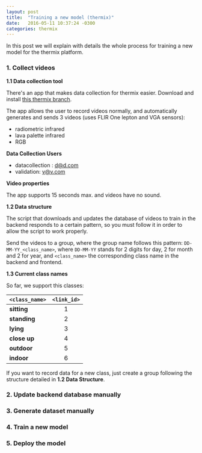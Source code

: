 ```yaml
---
layout: post
title:  "Training a new model (thermix)"
date:   2016-05-11 10:37:24 -0300
categories: thermix
---
```

In this post we will explain with details the whole process for training a new model for the thermix platform.

### 1. Collect videos
__1.1 Data collection tool__

There's an app that makes data collection for thermix easier. Download and install [this thermix branch](https://github.com/gui2/verzus-social/tree/fede-dev-thermal-data-collection).

The app allows the user to record videos normally, and automatically generates and sends 3 videos (uses FLIR One lepton and VGA sensors):

- radiometric infrared
- lava palette infrared
- RGB

__Data Collection Users__
  - datacollection : d@d.com
  - validation: v@v.com

__Video properties__

  The app supports 15 seconds max. and videos have no sound.


__1.2 Data structure__

The script that downloads and updates the database of videos to train in the backend responds to a certain pattern, so you must follow it in order to allow the script to work properly.

Send the videos to a group, where the group name follows this pattern: ```DD-MM-YY_<class_name>```, where ```DD-MM-YY``` stands for 2 digits for day, 2 for month and 2 for year, and ```<class_name>``` the corresponding class name in the backend and frontend.

__1.3 Current class names__

So far, we support this classes:

| ```<class_name>```| ```<link_id>```|
| -------------     |:-------------:|
| __sitting__       |1|
| __standing__      |2|
| __lying__         |3|
| __close up__      |4|
| __outdoor__       |5|
| __indoor__        |6|


If you want to record data for a new class, just create a group following the structure detailed in __1.2 Data Structure__.

### 2. Update backend database manually

### 3. Generate dataset manually

### 4. Train a new model

### 5. Deploy the model
